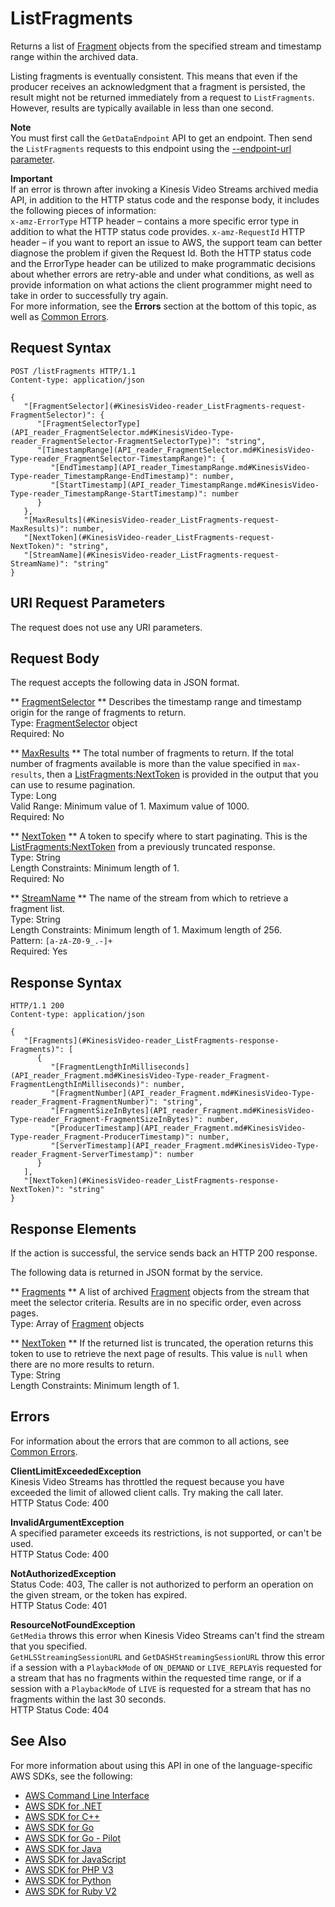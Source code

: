 # ListFragments<a name="API_reader_ListFragments"></a>

Returns a list of [Fragment](API_reader_Fragment.md) objects from the specified stream and timestamp range within the archived data\.

Listing fragments is eventually consistent\. This means that even if the producer receives an acknowledgment that a fragment is persisted, the result might not be returned immediately from a request to `ListFragments`\. However, results are typically available in less than one second\.

**Note**  
You must first call the `GetDataEndpoint` API to get an endpoint\. Then send the `ListFragments` requests to this endpoint using the [\-\-endpoint\-url parameter](https://docs.aws.amazon.com/cli/latest/reference/)\. 

**Important**  
If an error is thrown after invoking a Kinesis Video Streams archived media API, in addition to the HTTP status code and the response body, it includes the following pieces of information:   
 `x-amz-ErrorType` HTTP header – contains a more specific error type in addition to what the HTTP status code provides\. 
 `x-amz-RequestId` HTTP header – if you want to report an issue to AWS, the support team can better diagnose the problem if given the Request Id\.
Both the HTTP status code and the ErrorType header can be utilized to make programmatic decisions about whether errors are retry\-able and under what conditions, as well as provide information on what actions the client programmer might need to take in order to successfully try again\.  
For more information, see the **Errors** section at the bottom of this topic, as well as [Common Errors](https://docs.aws.amazon.com/kinesisvideostreams/latest/dg/CommonErrors.html)\. 

## Request Syntax<a name="API_reader_ListFragments_RequestSyntax"></a>

```
POST /listFragments HTTP/1.1
Content-type: application/json

{
   "[FragmentSelector](#KinesisVideo-reader_ListFragments-request-FragmentSelector)": { 
      "[FragmentSelectorType](API_reader_FragmentSelector.md#KinesisVideo-Type-reader_FragmentSelector-FragmentSelectorType)": "string",
      "[TimestampRange](API_reader_FragmentSelector.md#KinesisVideo-Type-reader_FragmentSelector-TimestampRange)": { 
         "[EndTimestamp](API_reader_TimestampRange.md#KinesisVideo-Type-reader_TimestampRange-EndTimestamp)": number,
         "[StartTimestamp](API_reader_TimestampRange.md#KinesisVideo-Type-reader_TimestampRange-StartTimestamp)": number
      }
   },
   "[MaxResults](#KinesisVideo-reader_ListFragments-request-MaxResults)": number,
   "[NextToken](#KinesisVideo-reader_ListFragments-request-NextToken)": "string",
   "[StreamName](#KinesisVideo-reader_ListFragments-request-StreamName)": "string"
}
```

## URI Request Parameters<a name="API_reader_ListFragments_RequestParameters"></a>

The request does not use any URI parameters\.

## Request Body<a name="API_reader_ListFragments_RequestBody"></a>

The request accepts the following data in JSON format\.

 ** [FragmentSelector](#API_reader_ListFragments_RequestSyntax) **   <a name="KinesisVideo-reader_ListFragments-request-FragmentSelector"></a>
Describes the timestamp range and timestamp origin for the range of fragments to return\.  
Type: [FragmentSelector](API_reader_FragmentSelector.md) object  
Required: No

 ** [MaxResults](#API_reader_ListFragments_RequestSyntax) **   <a name="KinesisVideo-reader_ListFragments-request-MaxResults"></a>
The total number of fragments to return\. If the total number of fragments available is more than the value specified in `max-results`, then a [ListFragments:NextToken](#KinesisVideo-reader_ListFragments-response-NextToken) is provided in the output that you can use to resume pagination\.  
Type: Long  
Valid Range: Minimum value of 1\. Maximum value of 1000\.  
Required: No

 ** [NextToken](#API_reader_ListFragments_RequestSyntax) **   <a name="KinesisVideo-reader_ListFragments-request-NextToken"></a>
A token to specify where to start paginating\. This is the [ListFragments:NextToken](#KinesisVideo-reader_ListFragments-response-NextToken) from a previously truncated response\.  
Type: String  
Length Constraints: Minimum length of 1\.  
Required: No

 ** [StreamName](#API_reader_ListFragments_RequestSyntax) **   <a name="KinesisVideo-reader_ListFragments-request-StreamName"></a>
The name of the stream from which to retrieve a fragment list\.  
Type: String  
Length Constraints: Minimum length of 1\. Maximum length of 256\.  
Pattern: `[a-zA-Z0-9_.-]+`   
Required: Yes

## Response Syntax<a name="API_reader_ListFragments_ResponseSyntax"></a>

```
HTTP/1.1 200
Content-type: application/json

{
   "[Fragments](#KinesisVideo-reader_ListFragments-response-Fragments)": [ 
      { 
         "[FragmentLengthInMilliseconds](API_reader_Fragment.md#KinesisVideo-Type-reader_Fragment-FragmentLengthInMilliseconds)": number,
         "[FragmentNumber](API_reader_Fragment.md#KinesisVideo-Type-reader_Fragment-FragmentNumber)": "string",
         "[FragmentSizeInBytes](API_reader_Fragment.md#KinesisVideo-Type-reader_Fragment-FragmentSizeInBytes)": number,
         "[ProducerTimestamp](API_reader_Fragment.md#KinesisVideo-Type-reader_Fragment-ProducerTimestamp)": number,
         "[ServerTimestamp](API_reader_Fragment.md#KinesisVideo-Type-reader_Fragment-ServerTimestamp)": number
      }
   ],
   "[NextToken](#KinesisVideo-reader_ListFragments-response-NextToken)": "string"
}
```

## Response Elements<a name="API_reader_ListFragments_ResponseElements"></a>

If the action is successful, the service sends back an HTTP 200 response\.

The following data is returned in JSON format by the service\.

 ** [Fragments](#API_reader_ListFragments_ResponseSyntax) **   <a name="KinesisVideo-reader_ListFragments-response-Fragments"></a>
A list of archived [Fragment](API_reader_Fragment.md) objects from the stream that meet the selector criteria\. Results are in no specific order, even across pages\.  
Type: Array of [Fragment](API_reader_Fragment.md) objects

 ** [NextToken](#API_reader_ListFragments_ResponseSyntax) **   <a name="KinesisVideo-reader_ListFragments-response-NextToken"></a>
If the returned list is truncated, the operation returns this token to use to retrieve the next page of results\. This value is `null` when there are no more results to return\.  
Type: String  
Length Constraints: Minimum length of 1\.

## Errors<a name="API_reader_ListFragments_Errors"></a>

For information about the errors that are common to all actions, see [Common Errors](CommonErrors.md)\.

 **ClientLimitExceededException**   
Kinesis Video Streams has throttled the request because you have exceeded the limit of allowed client calls\. Try making the call later\.  
HTTP Status Code: 400

 **InvalidArgumentException**   
A specified parameter exceeds its restrictions, is not supported, or can't be used\.  
HTTP Status Code: 400

 **NotAuthorizedException**   
Status Code: 403, The caller is not authorized to perform an operation on the given stream, or the token has expired\.  
HTTP Status Code: 401

 **ResourceNotFoundException**   
 `GetMedia` throws this error when Kinesis Video Streams can't find the stream that you specified\.  
 `GetHLSStreamingSessionURL` and `GetDASHStreamingSessionURL` throw this error if a session with a `PlaybackMode` of `ON_DEMAND` or `LIVE_REPLAY`is requested for a stream that has no fragments within the requested time range, or if a session with a `PlaybackMode` of `LIVE` is requested for a stream that has no fragments within the last 30 seconds\.  
HTTP Status Code: 404

## See Also<a name="API_reader_ListFragments_SeeAlso"></a>

For more information about using this API in one of the language\-specific AWS SDKs, see the following:
+  [AWS Command Line Interface](https://docs.aws.amazon.com/goto/aws-cli/kinesis-video-reader-data-2017-09-30/ListFragments) 
+  [AWS SDK for \.NET](https://docs.aws.amazon.com/goto/DotNetSDKV3/kinesis-video-reader-data-2017-09-30/ListFragments) 
+  [AWS SDK for C\+\+](https://docs.aws.amazon.com/goto/SdkForCpp/kinesis-video-reader-data-2017-09-30/ListFragments) 
+  [AWS SDK for Go](https://docs.aws.amazon.com/goto/SdkForGoV1/kinesis-video-reader-data-2017-09-30/ListFragments) 
+  [AWS SDK for Go \- Pilot](https://docs.aws.amazon.com/goto/SdkForGoPilot/kinesis-video-reader-data-2017-09-30/ListFragments) 
+  [AWS SDK for Java](https://docs.aws.amazon.com/goto/SdkForJava/kinesis-video-reader-data-2017-09-30/ListFragments) 
+  [AWS SDK for JavaScript](https://docs.aws.amazon.com/goto/AWSJavaScriptSDK/kinesis-video-reader-data-2017-09-30/ListFragments) 
+  [AWS SDK for PHP V3](https://docs.aws.amazon.com/goto/SdkForPHPV3/kinesis-video-reader-data-2017-09-30/ListFragments) 
+  [AWS SDK for Python](https://docs.aws.amazon.com/goto/boto3/kinesis-video-reader-data-2017-09-30/ListFragments) 
+  [AWS SDK for Ruby V2](https://docs.aws.amazon.com/goto/SdkForRubyV2/kinesis-video-reader-data-2017-09-30/ListFragments) 